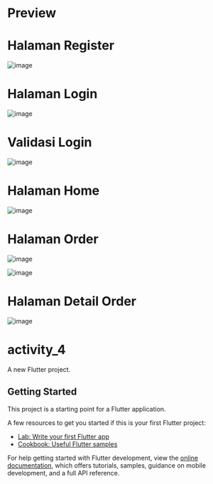 <h1>Preview</h1>

<h1>Halaman Register</h1>

![image](https://github.com/user-attachments/assets/aee44542-bcb5-430c-ba1b-3081db6ef8cf)

<h1>Halaman Login</h1>

![image](https://github.com/user-attachments/assets/f2a83079-f227-48ef-b763-030080952deb)

<h1>Validasi Login</h1>

![image](https://github.com/user-attachments/assets/0e274f3a-d1fa-41b1-8ddc-14dd1f435c22)

<h1>Halaman Home</h1>

![image](https://github.com/user-attachments/assets/10886bba-ae40-4e49-b080-652dd9bb912e)

<h1>Halaman Order</h1>

![image](https://github.com/user-attachments/assets/4ca451c6-47d7-4b9b-9821-46bd7f2a83ba)

![image](https://github.com/user-attachments/assets/247463bd-7f8f-4d83-b88f-b0fab4a072ae)

<h1>Halaman Detail Order</h1>

![image](https://github.com/user-attachments/assets/e4d90c92-5cce-4422-803d-f0de010fea28)




# activity_4

A new Flutter project.

## Getting Started

This project is a starting point for a Flutter application.

A few resources to get you started if this is your first Flutter project:

- [Lab: Write your first Flutter app](https://docs.flutter.dev/get-started/codelab)
- [Cookbook: Useful Flutter samples](https://docs.flutter.dev/cookbook)

For help getting started with Flutter development, view the
[online documentation](https://docs.flutter.dev/), which offers tutorials,
samples, guidance on mobile development, and a full API reference.
